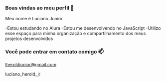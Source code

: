 ### Boas vindas ao meu perfil 💙

Meu nome é Luciano Junior

-Estou estudando no Alura
-Estou me desenvolvendo no JavaScript
-Utilizo esse espaço para minha organização e compartilhamento dos meus projetos desenvolvidos

### Vocễ pode entrar em contato comigo 📫

lheroldjunior@gmail.com

luciano_herold_jr

